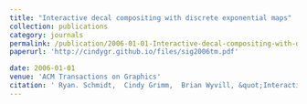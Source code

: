 ```yaml
---
title: "Interactive decal compositing with discrete exponential maps"
collection: publications
category: journals
permalink: /publication/2006-01-01-Interactive-decal-compositing-with-discrete-exponential-maps
paperurl: 'http://cindygr.github.io/files/sig2006tm.pdf'

date: 2006-01-01
venue: 'ACM Transactions on Graphics'
citation: ' Ryan. Schmidt,  Cindy Grimm,  Brian Wyvill, &quot;Interactive decal compositing with discrete exponential maps.&quot; ACM Transactions on Graphics, 2006.'
---
```


